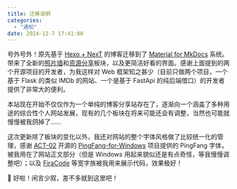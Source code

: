 ```yaml
---
title: 迁移说明
categories:
  - "通知"
date: 2024-12-7 17:41:00
---
```


号外号外！原先基于 [Hexo + NexT](https://theme-next.js.org) 的博客迁移到了 [Material for MkDocs](https://squidfunk.github.io/mkdocs-material/) 系统。带来了全新的[照片墙](../../photos/index.md)和[资源分享](../../resources/index.md)板块，以及更简洁好看的界面。感谢上面提到的两个开源项目的开发者，为我这样对 Web 框架知之甚少（目前只做两个项目，一个基于 Flask 的类似 IMDb 的网站、一个是基于 FastApi 的纯后端借口）的开发者提供了非常大的便利。

本站现在开始不仅仅作为一个单纯的博客分享站存在了，逐渐向一个涵盖了多种用途的综合性个人网站发展，现有的几个板块在将来可能还会有调整，当然也可能就慢慢被我鸽掉了…… 

这次更新除了板块的变化以外，我还对网站的整个字体风格做了比较统一化的管理，感谢 [ACT-02](https://github.com/ACT-02) 开源的 [PingFang-for-Windows](https://github.com/ACT-02/PingFang-for-Windows) 项目提供的 PingFang 字体，被我用在了网站正文部分（但是 Windows 用起来貌似还是有点奇怪，等我慢慢调整吧）；以及 [FiraCode](https://github.com/tonsky/FiraCode) 等宽字族被我用来展示代码，效果极好！

:thinking: 好啦！闲言少叙，差不多就到这里吧！

